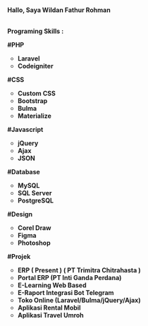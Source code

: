 <h4>Hallo, Saya Wildan Fathur Rohman
<br>
 <br>
<p>Programing Skills :</p>
<p>#PHP</p>
<ul style="list-style-type: circle;">
<li>Laravel</li>
<li style="text-align: justify;">Codeigniter &nbsp; &nbsp; &nbsp;</li>
</ul>
<p>#CSS</p>
<ul style="list-style-type: circle;">
<li>Custom CSS</li>
<li style="text-align: justify;">Bootstrap</li>
<li style="text-align: justify;">Bulma</li>
<li style="text-align: justify;">Materialize&nbsp;</li>
</ul>
<p>#Javascript</p>
<ul style="list-style-type: circle;">
<li>jQuery</li>
<li style="text-align: justify;">Ajax</li>
<li style="text-align: justify;">JSON</li>
</ul>
<p>#Database</p>
<ul style="list-style-type: circle;">
<li>MySQL</li>
<li style="text-align: justify;">SQL Server</li>
<li style="text-align: justify;">PostgreSQL</li>
</ul>
<p>#Design</p>
<ul style="list-style-type: circle;">
<li>Corel Draw</li>
<li style="text-align: justify;">Figma</li>
<li style="text-align: justify;">Photoshop</li>
</ul>
<p>#Projek</p>
<ul style="list-style-type: circle;">
<li>ERP ( Present ) ( PT Trimitra Chitrahasta )</li>
<li style="text-align: justify;">Portal ERP (PT Inti Ganda Perdana)</li>
<li style="text-align: justify;">E-Learning Web Based</li>
<li style="text-align: justify;">E-Raport Integrasi Bot Telegram </li>
<li style="text-align: justify;">Toko Online (Laravel/Bulma/jQuery/Ajax) </li>
<li style="text-align: justify;">Aplikasi Rental Mobil </li>
<li style="text-align: justify;">Aplikasi Travel Umroh  </li>
</ul>
